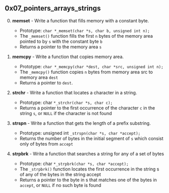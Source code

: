 ## 0x07_pointers_arrays_strings

0. **memset** - Write a function that fills memory with a constant byte.
	* Prototype: ```char *_memset(char *s, char b, unsigned int n);```
	* The ```_memset()``` function fills the first ```n``` bytes of the memory area pointed to by ```s``` with the constant byte ```b```
	* Returns a pointer to the memory area ```s```

1. **memcpy** - Write a function that copies memory area.
	* Prototype: ```char *_memcpy(char *dest, char *src, unsigned int n);```
	* The ```_memcpy()``` function copies ```n``` bytes from memory area src to memory area ```dest```
	* Returns a pointer to ```dest```.

2. **strchr** - Write a function that locates a character in a string.
	* Prototype: char ```*_strchr(char *s, char c);```
	* Returns a pointer to the first occurrence of the character ```c``` in the string ```s```, or ```NULL``` if the character is not found

3. **strspn** - Write a function that gets the length of a prefix substring.
	* Prototype: unsigned int ```_strspn(char *s, char *accept);```
	* Returns the number of bytes in the initial segment of ```s``` which consist only of bytes from ```accept```

4. **strpbrk** - Write a function that searches a string for any of a set of bytes
	* Prototype: char ``` *_strpbrk(char *s, char *accept); ```
	* The ```_strpbrk()``` function locates the first occurrence in the string s of any of the bytes in the string accept
	* Returns a pointer to the byte in s that matches one of the bytes in ```accept```, or ```NULL``` if no such byte is found
